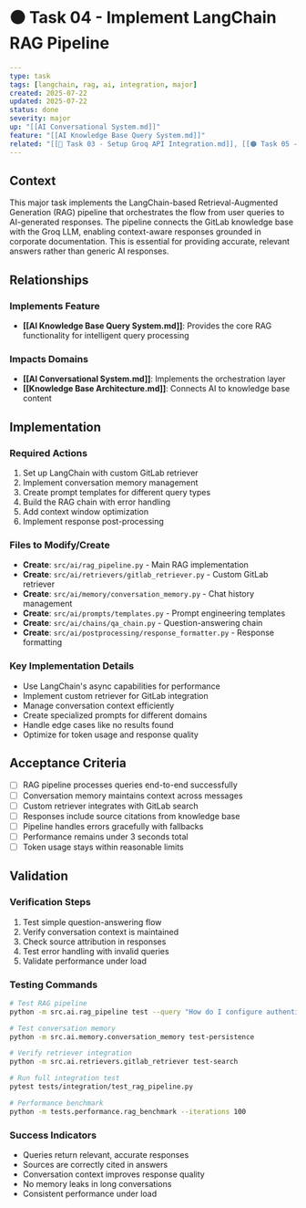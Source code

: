# 🟠 Task 04 - Implement LangChain RAG Pipeline

```yaml
---
type: task
tags: [langchain, rag, ai, integration, major]
created: 2025-07-22
updated: 2025-07-22
status: done
severity: major
up: "[[AI Conversational System.md]]"
feature: "[[AI Knowledge Base Query System.md]]"
related: "[[🔴 Task 03 - Setup Groq API Integration.md]], [[🟠 Task 05 - Create GitLab Content Retriever.md]]"
---
```

## Context

This major task implements the LangChain-based Retrieval-Augmented Generation (RAG) pipeline that orchestrates the flow from user queries to AI-generated responses. The pipeline connects the GitLab knowledge base with the Groq LLM, enabling context-aware responses grounded in corporate documentation. This is essential for providing accurate, relevant answers rather than generic AI responses.

## Relationships

### Implements Feature

- **[[AI Knowledge Base Query System.md]]**: Provides the core RAG functionality for intelligent query processing

### Impacts Domains

- **[[AI Conversational System.md]]**: Implements the orchestration layer
- **[[Knowledge Base Architecture.md]]**: Connects AI to knowledge base content

## Implementation

### Required Actions

1. Set up LangChain with custom GitLab retriever
2. Implement conversation memory management
3. Create prompt templates for different query types
4. Build the RAG chain with error handling
5. Add context window optimization
6. Implement response post-processing

### Files to Modify/Create

- **Create**: `src/ai/rag_pipeline.py` - Main RAG implementation
- **Create**: `src/ai/retrievers/gitlab_retriever.py` - Custom GitLab retriever
- **Create**: `src/ai/memory/conversation_memory.py` - Chat history management
- **Create**: `src/ai/prompts/templates.py` - Prompt engineering templates
- **Create**: `src/ai/chains/qa_chain.py` - Question-answering chain
- **Create**: `src/ai/postprocessing/response_formatter.py` - Response formatting

### Key Implementation Details

- Use LangChain's async capabilities for performance
- Implement custom retriever for GitLab integration
- Manage conversation context efficiently
- Create specialized prompts for different domains
- Handle edge cases like no results found
- Optimize for token usage and response quality

## Acceptance Criteria

- [ ] RAG pipeline processes queries end-to-end successfully
- [ ] Conversation memory maintains context across messages
- [ ] Custom retriever integrates with GitLab search
- [ ] Responses include source citations from knowledge base
- [ ] Pipeline handles errors gracefully with fallbacks
- [ ] Performance remains under 3 seconds total
- [ ] Token usage stays within reasonable limits

## Validation

### Verification Steps

1. Test simple question-answering flow
2. Verify conversation context is maintained
3. Check source attribution in responses
4. Test error handling with invalid queries
5. Validate performance under load

### Testing Commands

```bash
# Test RAG pipeline
python -m src.ai.rag_pipeline test --query "How do I configure authentication?"

# Test conversation memory
python -m src.ai.memory.conversation_memory test-persistence

# Verify retriever integration
python -m src.ai.retrievers.gitlab_retriever test-search

# Run full integration test
pytest tests/integration/test_rag_pipeline.py

# Performance benchmark
python -m tests.performance.rag_benchmark --iterations 100
```

### Success Indicators

- Queries return relevant, accurate responses
- Sources are correctly cited in answers
- Conversation context improves response quality
- No memory leaks in long conversations
- Consistent performance under load